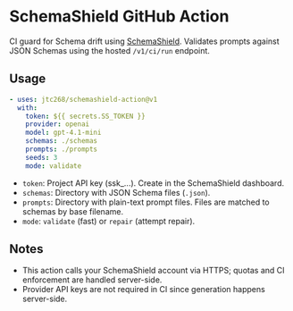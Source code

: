 # SchemaShield GitHub Action

CI guard for Schema drift using [SchemaShield](https://schemashield.ai). Validates prompts against JSON Schemas using the hosted `/v1/ci/run` endpoint.

## Usage

```yaml
- uses: jtc268/schemashield-action@v1
  with:
    token: ${{ secrets.SS_TOKEN }}
    provider: openai
    model: gpt-4.1-mini
    schemas: ./schemas
    prompts: ./prompts
    seeds: 3
    mode: validate
```

- `token`: Project API key (ssk_...). Create in the SchemaShield dashboard.
- `schemas`: Directory with JSON Schema files (`.json`).
- `prompts`: Directory with plain-text prompt files. Files are matched to schemas by base filename.
- `mode`: `validate` (fast) or `repair` (attempt repair).

## Notes
- This action calls your SchemaShield account via HTTPS; quotas and CI enforcement are handled server-side.
- Provider API keys are not required in CI since generation happens server-side.
